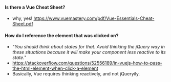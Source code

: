 #### Is there a Vue Cheat Sheet?
  - why, yes! https://www.vuemastery.com/pdf/Vue-Essentials-Cheat-Sheet.pdf

#### How do I reference the element that was clicked on?
  - "_You should think about states for that. Avoid thinking the jQuery way in these situations because it will make your component less reactive to its state._"
  - https://stackoverflow.com/questions/52556189/in-vuejs-how-to-pass-the-html-element-when-click-a-element
  - Basically, Vue requires thinking reactively, and not jQueryily.
